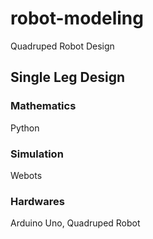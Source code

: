 # robot-modeling
Quadruped Robot Design

## Single Leg Design

### Mathematics
Python

### Simulation
Webots

### Hardwares
Arduino Uno, Quadruped Robot

